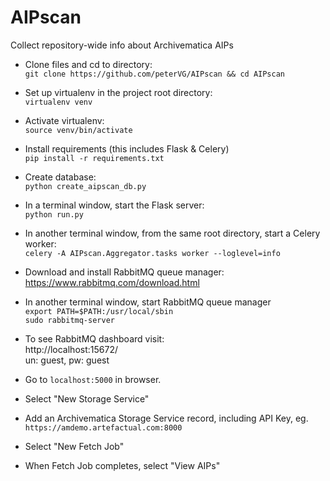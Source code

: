 # AIPscan
Collect repository-wide info about Archivematica AIPs

* Clone files and cd to directory:  
  `git clone https://github.com/peterVG/AIPscan && cd AIPscan`  
* Set up virtualenv in the project root directory:  
  `virtualenv venv`  
* Activate virtualenv:  
  `source venv/bin/activate`  
* Install requirements (this includes Flask & Celery)  
  `pip install -r requirements.txt`   
* Create database:  
  `python create_aipscan_db.py`      
* In a terminal window, start the Flask server:  
  `python run.py`
* In another terminal window, from the same root directory, start a Celery worker:  
  `celery -A AIPscan.Aggregator.tasks worker --loglevel=info`  
* Download and install RabbitMQ queue manager:  
  https://www.rabbitmq.com/download.html
* In another terminal window, start RabbitMQ queue manager  
  `export PATH=$PATH:/usr/local/sbin`  
  `sudo rabbitmq-server`
* To see RabbitMQ dashboard visit:  
  http://localhost:15672/  
  un: guest, pw: guest

* Go to `localhost:5000` in browser.
* Select "New Storage Service"  
* Add an Archivematica Storage Service record, including API Key, eg.  
 `https://amdemo.artefactual.com:8000`
* Select "New Fetch Job"
* When Fetch Job completes, select "View AIPs"
